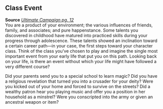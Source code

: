 ## Class Event

**Source** [_Ultimate Campaign pg. 12_](http://paizo.com/products/btpy8x64?Pathfinder-Roleplaying-Game-Ultimate-Campaign)  
You are a product of your environment; the various influences of friends, family, and associates; and pure happenstance. Some talents you discovered in childhood have matured into practiced skills during your progress through adolescence. These talents showed an inclination toward a certain career path—in your case, the first steps toward your character class. Think of the class you’ve chosen to play and imagine the single most important event from your early life that put you on this path. Looking back on your life, is there an event without which your life might have followed a very different course?  
  
Did your parents send you to a special school to learn magic? Did you have a religious revelation that turned you into a crusader for your deity? Were you kicked out of your home and forced to survive on the streets? Did a wealthy patron hear you playing music and offer you a position in her household as a minstrel? Were you conscripted into the army or given an ancestral weapon or item?